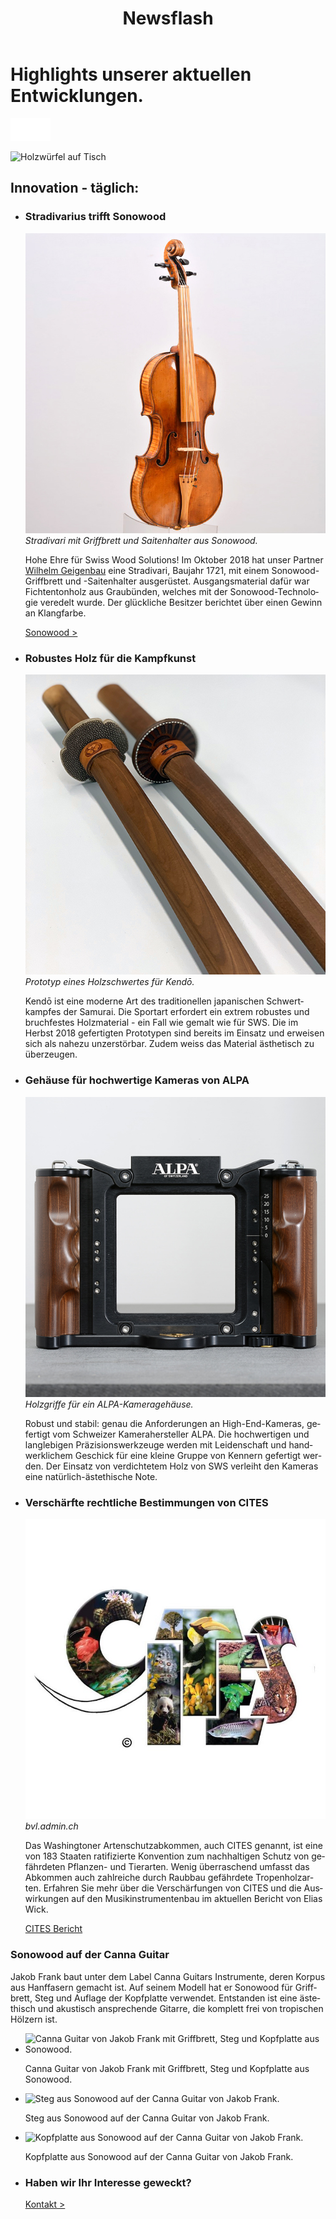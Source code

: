 ﻿---
lang: de
title: 'Newsflash'
order: 6
---

<div class="full-width-kenburns">
<div class="wrap-bg-image">

# Highlights unserer aktuellen Entwicklungen.

![](/assets/images/arrow-d-white.svg)

</div>
<img srcset="/assets/images/contact_cover_2x.jpg"
     src="/assets/images/contact_cover.jpg" alt="Holzwürfel auf Tisch">
</div>

<div class="full-width">
<div class="wrap -cols2">

## Innovation - täglich:

- ### Stradivarius trifft Sonowood
  ![Stradivari aus 1721, jetzt mit Sonowood](/assets/images/news_201812_stradivarius.jpeg)
  *Stradivari mit Griffbrett und Saitenhalter aus Sonowood.*

  Hohe Ehre für Swiss Wood Solutions! Im Oktober 2018 hat unser Partner [Wilhelm Geigenbau](http://wilhelm.geigenbau.ag) eine Stradivari, Baujahr 1721, mit einem Sonowood-Griffbrett und -Saitenhalter ausgerüstet. Ausgangsmaterial dafür war Fichtentonholz aus Graubünden, welches mit der Sonowood-Technologie veredelt wurde. Der glückliche Besitzer berichtet über einen Gewinn an Klangfarbe.

  <a class="btn" href="/de/products/sonowood">Sonowood ></a>

- ### Robustes Holz für die Kampfkunst
  ![Holzschwert, Model](/assets/images/RD_kendo.jpg)
  *Prototyp eines Holzschwertes für Kendō.*

  
  Kendō ist eine moderne Art des traditionellen japanischen Schwertkampfes der Samurai. Die Sportart erfordert ein extrem robustes und bruchfestes Holzmaterial - ein Fall wie gemalt wie für SWS. Die im Herbst 2018 gefertigten Prototypen sind bereits im Einsatz und erweisen sich als nahezu unzerstörbar. Zudem weiss das Material ästhetisch zu überzeugen. 

- ### Gehäuse für hochwertige Kameras von ALPA 
  ![violin with sonowood](/assets/images/RD_alpa.jpg)
  *Holzgriffe für ein ALPA-Kameragehäuse.*

  Robust und stabil: genau die Anforderungen an High-End-Kameras, gefertigt vom Schweizer Kamerahersteller ALPA. Die hochwertigen und langlebigen Präzisionswerkzeuge werden mit Leidenschaft und handwerklichem Geschick für eine kleine Gruppe von Kennern gefertigt werden. Der Einsatz von verdichtetem Holz von SWS verleiht den Kameras eine natürlich-ästethische Note. 

- ### Verschärfte rechtliche Bestimmungen von CITES
  ![CITES](/assets/images/citeslogo.jpg)
  *bvl.admin.ch*

  Das Washingtoner Artenschutzabkommen, auch CITES genannt, ist eine von 183 Staaten ratifizierte Konvention zum nachhaltigen Schutz von gefährdeten Pflanzen- und Tierarten. Wenig überraschend umfasst das Abkommen auch zahlreiche durch Raubbau gefährdete Tropenholzarten. Erfahren Sie mehr über die Verschärfungen von CITES und die Auswirkungen auf den Musikinstrumentenbau im aktuellen Bericht von Elias Wick.

  <a class="btn" href="/assets/docs/2018_CITES_CH.pdf">CITES Bericht</a>

<div class="full-width-grey">
<div class="wrap -cols3">

### Sonowood auf der Canna Guitar

Jakob Frank baut unter dem Label Canna Guitars Instrumente, deren Korpus aus Hanffasern gemacht ist. Auf seinem Modell hat er Sonowood für Griffbrett, Steg und Auflage der Kopfplatte verwendet. Entstanden ist eine ästethisch und akustisch ansprechende Gitarre, die komplett frei von tropischen Hölzern ist.  

  - <img srcset="/assets/images/cannaguitar_ganzeGitarre.jpg"
     src="/assets/images/cannaguitar_ganzeGitarre.jpg" alt="Canna Guitar von Jakob Frank mit Griffbrett, Steg und Kopfplatte aus Sonowood.">
	<figcaption>Canna Guitar von Jakob Frank mit Griffbrett, Steg und Kopfplatte aus Sonowood.</figcaption>

  - <img srcset="/assets/images/Cannaguitar_Steg.jpg"
     src="/assets/images/Cannaguitar_Steg.jpg" alt="Steg aus Sonowood auf der Canna Guitar von Jakob Frank.">
	<figcaption>Steg aus Sonowood auf der Canna Guitar von Jakob Frank.</figcaption>

  - <img srcset="/assets/images/cannaguitar_kopfplatte.jpg"
     src="/assets/images/cannaguitar_kopfplatte.jpg" alt="Kopfplatte aus Sonowood auf der Canna Guitar von Jakob Frank.">
	<figcaption>Kopfplatte aus Sonowood auf der Canna Guitar von Jakob Frank.</figcaption>

- ### Haben wir Ihr Interesse geweckt?

  <a class="btn -red" href="/de/contact">Kontakt ></a>

</div>
</div>
